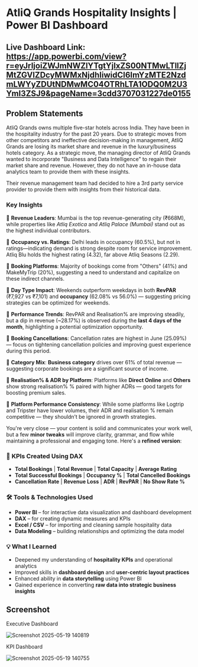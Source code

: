 # AtliQ Grands Hospitality Insights | Power BI Dashboard
## Live Dashboard Link: https://app.powerbi.com/view?r=eyJrIjoiZWJmNWZlYTgtYjIxZS00NTMwLTllZjMtZGVlZDcyMWMxNjdhIiwidCI6ImYzMTE2NzdmLWYyZDUtNDMwMC04OTRhLTA1ODQ0M2U3YmI3ZSJ9&pageName=3cdd3707031227de0155

## Problem Statements
AtliQ Grands owns multiple five-star hotels across India. They have been in the hospitality industry for the past 20 years. Due to strategic moves from other competitors and ineffective decision-making in management, AtliQ Grands are losing its market share and revenue in the luxury/business hotels category. As a strategic move, the managing director of AtliQ Grands wanted to incorporate "Business and Data Intelligence" to regain their market share and revenue. However, they do not have an in-house data analytics team to provide them with these insights.

Their revenue management team had decided to hire a 3rd party service provider to provide them with insights from their historical data.

###  Key Insights

🔸 **Revenue Leaders**: Mumbai is the top revenue-generating city (₹668M), while properties like *Atliq Exotica* and *Atliq Palace (Mumbai)* stand out as the highest individual contributors.

🔸 **Occupancy vs. Ratings**: Delhi leads in occupancy (60.5%), but not in ratings—indicating demand is strong despite room for service improvement. Atliq Blu holds the highest rating (4.32), far above Atliq Seasons (2.29).

🔸 **Booking Platforms**: Majority of bookings come from "Others" (41%) and MakeMyTrip (20%), suggesting a need to understand and capitalize on these indirect channels.

🔸 **Day Type Impact**: Weekends outperform weekdays in both **RevPAR** (₹7,927 vs ₹7,101) and **occupancy** (62.08% vs 56.0%) — suggesting pricing strategies can be optimized for weekends.

🔸 **Performance Trends**: RevPAR and Realisation% are improving steadily, but a dip in revenue (\~28.17%) is observed during the **last 4 days of the month**, highlighting a potential optimization opportunity.

🔸 **Booking Cancellations**: Cancellation rates are highest in June (25.09%) — focus on tightening cancellation policies and improving guest experience during this period.

🔸 **Category Mix**: **Business category** drives over 61% of total revenue — suggesting corporate bookings are a significant source of income.

🔸 **Realisation% & ADR by Platform**: Platforms like **Direct Online** and **Others** show strong realisation% % paired with higher ADRs — good targets for boosting premium sales.

🔸 **Platform Performance Consistency**: While some platforms like Logtrip and Tripster have lower volumes, their ADR and realisation % remain competitive — they shouldn’t be ignored in growth strategies.

You're very close — your content is solid and communicates your work well, but a few **minor tweaks** will improve clarity, grammar, and flow while maintaining a professional and engaging tone. Here's a **refined version**:

### 📌 **KPIs Created Using DAX**

* **Total Bookings** | **Total Revenue** | **Total Capacity** | **Average Rating**
* **Total Successful Bookings** | **Occupancy %** | **Total Cancelled Bookings**
* **Cancellation Rate** | **Revenue Loss** | **ADR** | **RevPAR** | **No Show Rate %**

### 🛠️ **Tools & Technologies Used**

* **Power BI** – for interactive data visualization and dashboard development
* **DAX** – for creating dynamic measures and KPIs
* **Excel / CSV** – for importing and cleaning sample hospitality data
* **Data Modeling** – building relationships and optimizing the data model

### 💡 **What I Learned**

* Deepened my understanding of **hospitality KPIs** and operational analytics
* Improved skills in **dashboard design** and **user-centric layout practices**
* Enhanced ability in **data storytelling** using Power BI
* Gained experience in converting **raw data into strategic business insights**

## Screenshot

Executive Dashboard

![Screenshot 2025-05-19 140819](https://github.com/user-attachments/assets/ebfad7ff-6ee2-4538-bbf4-1efbc78ac978)

KPI Dashboard

![Screenshot 2025-05-19 140755](https://github.com/user-attachments/assets/f617f6a8-97f3-476d-ba60-1460035c0cb9)




